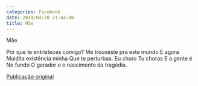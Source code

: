 ```yaml
---
categories: Facebook
date: 2014/04/30 21:44:00
title: Mãe
---
```


Mãe

Por que te entristeces comigo?
Me trouxeste pra este mundo
E agora
Maldita existência minha
Que te perturbas.
Eu choro
Tu choras
E a gente é
No fundo
O gerador e o nascimento da tragédia.

[Publicação original](https://www.facebook.com/permalink.php?story_fbid=1418033621800335&id=1418031755133855)
